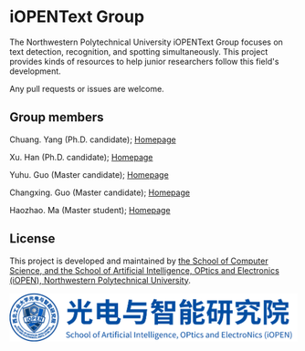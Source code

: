 # iOPENText Group
The Northwestern Polytechnical University iOPENText Group focuses on text detection, recognition, and spotting simultaneously. This project provides kinds of resources to help junior researchers follow this field's development.

Any pull requests or issues are welcome.

## Group members

Chuang. Yang (Ph.D. candidate); [Homepage](https://github.com/omtcyang)

Xu. Han (Ph.D. candidate); [Homepage](https://github.com/a885041573)

Yuhu. Guo (Master candidate); [Homepage](https://github.com/wanfeng132)

Changxing. Guo (Master candidate); [Homepage](https://github.com/guocx1g)

Haozhao. Ma (Master student); [Homepage](https://github.com/hfut-mhz)

## License

This project is developed and maintained by [the School of Computer Science, and the School of Artificial Intelligence, OPtics and Electronics (iOPEN), Northwestern
Polytechnical University](http://iopen.nwpu.edu.cn/).

<img src="img/iOPEN.png" alt="iOPEN">
